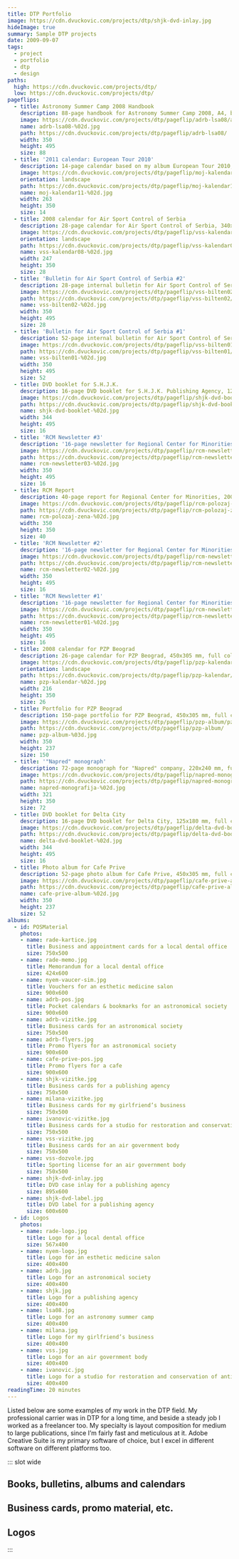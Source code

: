 ```yaml
---
title: DTP Portfolio
image: https://cdn.dvuckovic.com/projects/dtp/shjk-dvd-inlay.jpg
hideImage: true
summary: Sample DTP projects
date: 2009-09-07
tags:
  - project
  - portfolio
  - dtp
  - design
paths:
  high: https://cdn.dvuckovic.com/projects/dtp/
  low: https://cdn.dvuckovic.com/projects/dtp/
pageflips:
  - title: Astronomy Summer Camp 2008 Handbook
    description: 88-page handbook for Astronomy Summer Camp 2008, A4, black and white print (color covers). Layout done in InDesign, elements in Illustrator and Photoshop.
    image: https://cdn.dvuckovic.com/projects/dtp/pageflip/adrb-lsa08/adrb-lsa08-01.jpg
    name: adrb-lsa08-%02d.jpg
    path: https://cdn.dvuckovic.com/projects/dtp/pageflip/adrb-lsa08/
    width: 350
    height: 495
    size: 88
  - title: '2011 calendar: European Tour 2010'
    description: 14-page calendar based on my album European Tour 2010, 440x300 mm, full color print, wall layout. Layout in InDesign, photos in Photoshop.
    image: https://cdn.dvuckovic.com/projects/dtp/pageflip/moj-kalendar11/moj-kalendar11-01.jpg
    orientation: landscape
    path: https://cdn.dvuckovic.com/projects/dtp/pageflip/moj-kalendar11/
    name: moj-kalendar11-%02d.jpg
    width: 263
    height: 350
    size: 14
  - title: 2008 calendar for Air Sport Control of Serbia
    description: 28-page calendar for Air Sport Control of Serbia, 340x240 mm, full color print, wall-scheduler layout. Layout in InDesign, elements in Illustrator and Photoshop.
    image: https://cdn.dvuckovic.com/projects/dtp/pageflip/vss-kalendar08/vss-kalendar08-01.jpg
    orientation: landscape
    path: https://cdn.dvuckovic.com/projects/dtp/pageflip/vss-kalendar08/
    name: vss-kalendar08-%02d.jpg
    width: 247
    height: 350
    size: 28
  - title: 'Bulletin for Air Sport Control of Serbia #2'
    description: 28-page internal bulletin for Air Sport Control of Serbia, A4, full color print, magazine layout. Layout done in InDesign, elements in Illustrator and Photoshop.
    image: https://cdn.dvuckovic.com/projects/dtp/pageflip/vss-bilten02/vss-bilten02-01.jpg
    path: https://cdn.dvuckovic.com/projects/dtp/pageflip/vss-bilten02/
    name: vss-bilten02-%02d.jpg
    width: 350
    height: 495
    size: 28
  - title: 'Bulletin for Air Sport Control of Serbia #1'
    description: 52-page internal bulletin for Air Sport Control of Serbia, A4, full color print, magazine layout. Layout done in InDesign, elements in Illustrator and Photoshop.
    image: https://cdn.dvuckovic.com/projects/dtp/pageflip/vss-bilten01/vss-bilten01-01.jpg
    path: https://cdn.dvuckovic.com/projects/dtp/pageflip/vss-bilten01/
    name: vss-bilten01-%02d.jpg
    width: 350
    height: 495
    size: 52
  - title: DVD booklet for S.H.J.K.
    description: 16-page DVD booklet for S.H.J.K. Publishing Agency, 125x180 mm, full color print. Layout in InDesign, elements in Illustrator and Photoshop.
    image: https://cdn.dvuckovic.com/projects/dtp/pageflip/shjk-dvd-booklet/shjk-dvd-booklet-01.jpg
    path: https://cdn.dvuckovic.com/projects/dtp/pageflip/shjk-dvd-booklet/
    name: shjk-dvd-booklet-%02d.jpg
    width: 344
    height: 495
    size: 16
  - title: 'RCM Newsletter #3'
    description: '16-page newsletter for Regional Center for Minorities #3, A4, never printed, published on web. Layout done in InDesign, elements in Illustrator and Photoshop.'
    image: https://cdn.dvuckovic.com/projects/dtp/pageflip/rcm-newsletter03/rcm-newsletter03-01.jpg
    path: https://cdn.dvuckovic.com/projects/dtp/pageflip/rcm-newsletter03/
    name: rcm-newsletter03-%02d.jpg
    width: 350
    height: 495
    size: 16
  - title: RCM Report
    description: 40-page report for Regional Center for Minorities, 200x200 mm, 4/4 color print. Layout done in InDesign, elements in Illustrator and Photoshop.
    image: https://cdn.dvuckovic.com/projects/dtp/pageflip/rcm-polozaj-zena/rcm-polozaj-zena-01.jpg
    path: https://cdn.dvuckovic.com/projects/dtp/pageflip/rcm-polozaj-zena/
    name: rcm-polozaj-zena-%02d.jpg
    width: 350
    height: 350
    size: 40
  - title: 'RCM Newsletter #2'
    description: '16-page newsletter for Regional Center for Minorities #2, A4, never printed, published on web. Layout done in InDesign, elements in Illustrator and Photoshop.'
    image: https://cdn.dvuckovic.com/projects/dtp/pageflip/rcm-newsletter02/rcm-newsletter02-01.jpg
    path: https://cdn.dvuckovic.com/projects/dtp/pageflip/rcm-newsletter02/
    name: rcm-newsletter02-%02d.jpg
    width: 350
    height: 495
    size: 16
  - title: 'RCM Newsletter #1'
    description: '16-page newsletter for Regional Center for Minorities #1, A4, never printed, published on web. Layout done in InDesign, elements in Illustrator and Photoshop.'
    image: https://cdn.dvuckovic.com/projects/dtp/pageflip/rcm-newsletter01/rcm-newsletter01-01.jpg
    path: https://cdn.dvuckovic.com/projects/dtp/pageflip/rcm-newsletter01/
    name: rcm-newsletter01-%02d.jpg
    width: 350
    height: 495
    size: 16
  - title: 2008 calendar for PZP Beograd
    description: 26-page calendar for PZP Beograd, 450x305 mm, full color print, wall-scheduler layout. Layout in InDesign, elements in Illustrator and Photoshop.
    image: https://cdn.dvuckovic.com/projects/dtp/pageflip/pzp-kalendar/pzp-kalendar-01.jpg
    orientation: landscape
    path: https://cdn.dvuckovic.com/projects/dtp/pageflip/pzp-kalendar/
    name: pzp-kalendar-%02d.jpg
    width: 216
    height: 350
    size: 26
  - title: Portfolio for PZP Beograd
    description: 150-page portfolio for PZP Beograd, 450x305 mm, full color print (hard covers). Layout done in InDesign, elements in Illustrator and Photoshop.
    image: https://cdn.dvuckovic.com/projects/dtp/pageflip/pzp-album/pzp-album-001.jpg
    path: https://cdn.dvuckovic.com/projects/dtp/pageflip/pzp-album/
    name: pzp-album-%03d.jpg
    width: 350
    height: 237
    size: 150
  - title: '"Napred" monograph'
    description: 72-page monograph for "Napred" company, 220x240 mm, full color print. Layout done in InDesign, elements in Illustrator and Photoshop.
    image: https://cdn.dvuckovic.com/projects/dtp/pageflip/napred-monografija/napred-monografija-01.jpg
    path: https://cdn.dvuckovic.com/projects/dtp/pageflip/napred-monografija/
    name: napred-monografija-%02d.jpg
    width: 321
    height: 350
    size: 72
  - title: DVD booklet for Delta City
    description: 16-page DVD booklet for Delta City, 125x180 mm, full color print, portfolio layout. Layout done in InDesign, elements in Illustrator and Photoshop.
    image: https://cdn.dvuckovic.com/projects/dtp/pageflip/delta-dvd-booklet/delta-dvd-booklet-01.jpg
    path: https://cdn.dvuckovic.com/projects/dtp/pageflip/delta-dvd-booklet/
    name: delta-dvd-booklet-%02d.jpg
    width: 344
    height: 495
    size: 16
  - title: Photo album for Cafe Prive
    description: 52-page photo album for Cafe Prive, 450x305 mm, full color print (leather covers). Layout done in InDesign, elements in Illustrator and Photoshop.
    image: https://cdn.dvuckovic.com/projects/dtp/pageflip/cafe-prive-album/cafe-prive-album-01.jpg
    path: https://cdn.dvuckovic.com/projects/dtp/pageflip/cafe-prive-album/
    name: cafe-prive-album-%02d.jpg
    width: 350
    height: 237
    size: 52
albums:
  - id: POSMaterial
    photos:
    - name: rade-kartice.jpg
      title: Business and appointment cards for a local dental office
      size: 750x500
    - name: rade-memo.jpg
      title: Memorandum for a local dental office
      size: 424x600
    - name: nyem-vaucer-sim.jpg
      title: Vouchers for an esthetic medicine salon
      size: 900x600
    - name: adrb-pos.jpg
      title: Pocket calendars & bookmarks for an astronomical society
      size: 900x600
    - name: adrb-vizitke.jpg
      title: Business cards for an astronomical society
      size: 750x500
    - name: adrb-flyers.jpg
      title: Promo flyers for an astronomical society
      size: 900x600
    - name: cafe-prive-pos.jpg
      title: Promo flyers for a cafe
      size: 900x600
    - name: shjk-vizitke.jpg
      title: Business cards for a publishing agency
      size: 750x500
    - name: milana-vizitke.jpg
      title: Business cards for my girlfriend’s business
      size: 750x500
    - name: ivanovic-vizitke.jpg
      title: Business cards for a studio for restoration and conservation of antiquities
      size: 750x500
    - name: vss-vizitke.jpg
      title: Business cards for an air government body
      size: 750x500
    - name: vss-dozvole.jpg
      title: Sporting license for an air government body
      size: 750x500
    - name: shjk-dvd-inlay.jpg
      title: DVD case inlay for a publishing agency
      size: 895x600
    - name: shjk-dvd-label.jpg
      title: DVD label for a publishing agency
      size: 600x600
  - id: Logos
    photos:
    - name: rade-logo.jpg
      title: Logo for a local dental office
      size: 567x400
    - name: nyem-logo.jpg
      title: Logo for an esthetic medicine salon
      size: 400x400
    - name: adrb.jpg
      title: Logo for an astronomical society
      size: 400x400
    - name: shjk.jpg
      title: Logo for a publishing agency
      size: 400x400
    - name: lsa08.jpg
      title: Logo for an astronomy summer camp
      size: 400x400
    - name: milana.jpg
      title: Logo for my girlfriend’s business
      size: 400x400
    - name: vss.jpg
      title: Logo for an air government body
      size: 400x400
    - name: ivanovic.jpg
      title: Logo for a studio for restoration and conservation of antiquities
      size: 400x400
readingTime: 20 minutes
---
```


Listed below are some examples of my work in the DTP field. My professional carrier was in DTP for a long time, and beside a steady job I worked as a freelancer too. My specialty is layout composition for medium to large publications, since I’m fairly fast and meticulous at it. Adobe Creative Suite is my primary software of choice, but I excel in different software on different platforms too.

::: slot wide

## Books, bulletins, albums and calendars

<PageFlip
    ref="pageflip"
    v-for="(pageflip, pageflipIndex) in $frontmatter.pageflips"
    v-bind:key="`page-flip-${pageflipIndex}`"
    v-bind:pageflip="pageflip" />

## Business cards, promo material, etc.

<PhotoAlbum id="POSMaterial" />

## Logos

<PhotoAlbum id="Logos" />

:::

